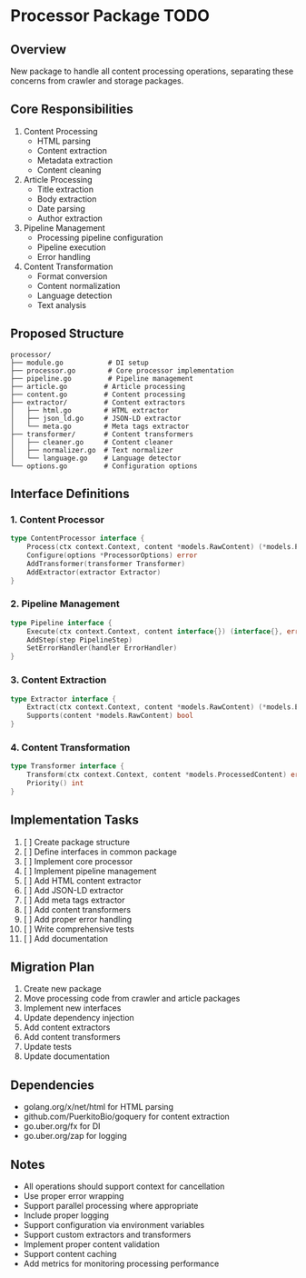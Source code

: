 # Processor Package TODO

## Overview
New package to handle all content processing operations, separating these concerns from crawler and storage packages.

## Core Responsibilities
1. Content Processing
   - HTML parsing
   - Content extraction
   - Metadata extraction
   - Content cleaning
2. Article Processing
   - Title extraction
   - Body extraction
   - Date parsing
   - Author extraction
3. Pipeline Management
   - Processing pipeline configuration
   - Pipeline execution
   - Error handling
4. Content Transformation
   - Format conversion
   - Content normalization
   - Language detection
   - Text analysis

## Proposed Structure
```
processor/
├── module.go           # DI setup
├── processor.go        # Core processor implementation
├── pipeline.go         # Pipeline management
├── article.go         # Article processing
├── content.go         # Content processing
├── extractor/         # Content extractors
│   ├── html.go        # HTML extractor
│   ├── json_ld.go     # JSON-LD extractor
│   └── meta.go        # Meta tags extractor
├── transformer/       # Content transformers
│   ├── cleaner.go     # Content cleaner
│   ├── normalizer.go  # Text normalizer
│   └── language.go    # Language detector
└── options.go         # Configuration options
```

## Interface Definitions

### 1. Content Processor
```go
type ContentProcessor interface {
    Process(ctx context.Context, content *models.RawContent) (*models.ProcessedContent, error)
    Configure(options *ProcessorOptions) error
    AddTransformer(transformer Transformer)
    AddExtractor(extractor Extractor)
}
```

### 2. Pipeline Management
```go
type Pipeline interface {
    Execute(ctx context.Context, content interface{}) (interface{}, error)
    AddStep(step PipelineStep)
    SetErrorHandler(handler ErrorHandler)
}
```

### 3. Content Extraction
```go
type Extractor interface {
    Extract(ctx context.Context, content *models.RawContent) (*models.ExtractedContent, error)
    Supports(content *models.RawContent) bool
}
```

### 4. Content Transformation
```go
type Transformer interface {
    Transform(ctx context.Context, content *models.ProcessedContent) error
    Priority() int
}
```

## Implementation Tasks
1. [ ] Create package structure
2. [ ] Define interfaces in common package
3. [ ] Implement core processor
4. [ ] Implement pipeline management
5. [ ] Add HTML content extractor
6. [ ] Add JSON-LD extractor
7. [ ] Add meta tags extractor
8. [ ] Add content transformers
9. [ ] Add proper error handling
10. [ ] Write comprehensive tests
11. [ ] Add documentation

## Migration Plan
1. Create new package
2. Move processing code from crawler and article packages
3. Implement new interfaces
4. Update dependency injection
5. Add content extractors
6. Add content transformers
7. Update tests
8. Update documentation

## Dependencies
- golang.org/x/net/html for HTML parsing
- github.com/PuerkitoBio/goquery for content extraction
- go.uber.org/fx for DI
- go.uber.org/zap for logging

## Notes
- All operations should support context for cancellation
- Use proper error wrapping
- Support parallel processing where appropriate
- Include proper logging
- Support configuration via environment variables
- Support custom extractors and transformers
- Implement proper content validation
- Support content caching
- Add metrics for monitoring processing performance 